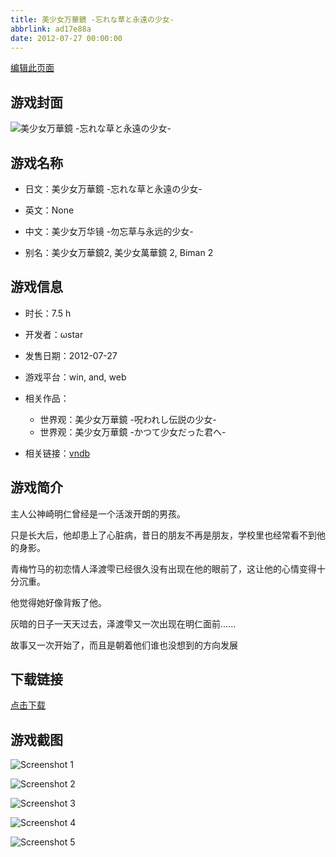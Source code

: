 ```yaml
---
title: 美少女万華鏡 -忘れな草と永遠の少女-
abbrlink: ad17e88a
date: 2012-07-27 00:00:00
---
```

[编辑此页面](https://github.com/ACG-3/ADV3-source/blob/main/source/_posts/%E7%BE%8E%E5%B0%91%E5%A5%B3%E4%B8%87%E8%8F%AF%E9%8F%A1%20-%E5%BF%98%E3%82%8C%E3%81%AA%E8%8D%89%E3%81%A8%E6%B0%B8%E9%81%A0%E3%81%AE%E5%B0%91%E5%A5%B3-.md)

## 游戏封面

![美少女万華鏡 -忘れな草と永遠の少女-](https://pan.timero.xyz/d/onedrive/img_lib_001/%E7%BE%8E%E5%B0%91%E5%A5%B3%E4%B8%87%E8%8F%AF%E9%8F%A1%20-%E5%BF%98%E3%82%8C%E3%81%AA%E8%8D%89%E3%81%A8%E6%B0%B8%E9%81%A0%E3%81%AE%E5%B0%91%E5%A5%B3-_cover.avif)


## 游戏名称

- 日文：美少女万華鏡 -忘れな草と永遠の少女-
- 英文：None
- 中文：美少女万华镜 -勿忘草与永远的少女-

- 别名：美少女万華鏡2, 美少女萬華鏡 2, Biman 2


## 游戏信息

- 时长：7.5 h
- 开发者：ωstar
- 发售日期：2012-07-27
- 游戏平台：win, and, web
- 相关作品：
   - 世界观：美少女万華鏡 -呪われし伝説の少女-
   - 世界观：美少女万華鏡 -かつて少女だった君へ-

- 相关链接：[vndb](https://vndb.org/v11071)


## 游戏简介

主人公神崎明仁曾经是一个活泼开朗的男孩。

只是长大后，他却患上了心脏病，昔日的朋友不再是朋友，学校里也经常看不到他的身影。

青梅竹马的初恋情人泽渡雫已经很久没有出现在他的眼前了，这让他的心情变得十分沉重。

他觉得她好像背叛了他。


灰暗的日子一天天过去，泽渡雫又一次出现在明仁面前......

故事又一次开始了，而且是朝着他们谁也没想到的方向发展




## 下载链接

[点击下载](https://pan.timero.xyz/onedrive/adv_lib_001/%E7%BE%8E%E5%B0%91%E5%A5%B3%E4%B8%87%E8%8F%AF%E9%8F%A1%20-%E5%BF%98%E3%82%8C%E3%81%AA%E8%8D%89%E3%81%A8%E6%B0%B8%E9%81%A0%E3%81%AE%E5%B0%91%E5%A5%B3-)


## 游戏截图


![Screenshot 1](https://pan.timero.xyz/d/onedrive/img_lib_001/%E7%BE%8E%E5%B0%91%E5%A5%B3%E4%B8%87%E8%8F%AF%E9%8F%A1%20-%E5%BF%98%E3%82%8C%E3%81%AA%E8%8D%89%E3%81%A8%E6%B0%B8%E9%81%A0%E3%81%AE%E5%B0%91%E5%A5%B3-_Screenshot_1.avif)

![Screenshot 2](https://pan.timero.xyz/d/onedrive/img_lib_001/%E7%BE%8E%E5%B0%91%E5%A5%B3%E4%B8%87%E8%8F%AF%E9%8F%A1%20-%E5%BF%98%E3%82%8C%E3%81%AA%E8%8D%89%E3%81%A8%E6%B0%B8%E9%81%A0%E3%81%AE%E5%B0%91%E5%A5%B3-_Screenshot_2.avif)

![Screenshot 3](https://pan.timero.xyz/d/onedrive/img_lib_001/%E7%BE%8E%E5%B0%91%E5%A5%B3%E4%B8%87%E8%8F%AF%E9%8F%A1%20-%E5%BF%98%E3%82%8C%E3%81%AA%E8%8D%89%E3%81%A8%E6%B0%B8%E9%81%A0%E3%81%AE%E5%B0%91%E5%A5%B3-_Screenshot_3.avif)

![Screenshot 4](https://pan.timero.xyz/d/onedrive/img_lib_001/%E7%BE%8E%E5%B0%91%E5%A5%B3%E4%B8%87%E8%8F%AF%E9%8F%A1%20-%E5%BF%98%E3%82%8C%E3%81%AA%E8%8D%89%E3%81%A8%E6%B0%B8%E9%81%A0%E3%81%AE%E5%B0%91%E5%A5%B3-_Screenshot_4.avif)

![Screenshot 5](https://pan.timero.xyz/d/onedrive/img_lib_001/%E7%BE%8E%E5%B0%91%E5%A5%B3%E4%B8%87%E8%8F%AF%E9%8F%A1%20-%E5%BF%98%E3%82%8C%E3%81%AA%E8%8D%89%E3%81%A8%E6%B0%B8%E9%81%A0%E3%81%AE%E5%B0%91%E5%A5%B3-_Screenshot_5.avif)

